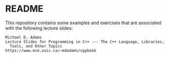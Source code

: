README
======

This repository contains some examples and exercises that are associated
with the following lecture slides:

    Michael D. Adams
    Lecture Slides for Programming in C++ --- The C++ Language, Libraries,
      Tools, and Other Topics
    https://www.ece.uvic.ca/~mdadams/cppbook
